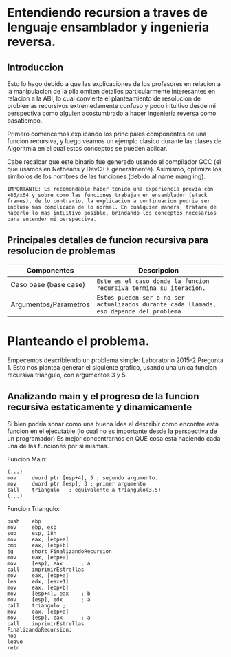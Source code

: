 # Entendiendo recursion a traves de lenguaje ensamblador y ingenieria reversa.

## Introduccion

Esto lo hago debido a que las explicaciones de los profesores en relacion a la manipulacion de la pila omiten detalles particularmente interesantes en relacion a la ABI,  lo cual convierte el planteamiento de resolucion de problemas recursivos extremedamente confuso y poco intuitivo desde mi perspectiva como alguien acostumbrado a hacer ingenieria reversa como pasatiempo.

Primero comencemos explicando los principales componentes de una funcion recursiva, y luego veamos un ejemplo clasico durante las clases de Algoritmia en el cual estos conceptos se pueden aplicar.

Cabe recalcar que este binario fue generado usando el compilador GCC (el que usamos en Netbeans y DevC++ generalmente). 
Asimismo, optimize los simbolos de los nombres de las funciones (debido al name mangling).

`IMPORTANTE: Es recomendable haber tenido una experiencia previa con x86/x64 y sobre como las funciones trabajan en ensamblador (stack frames),
de lo contrario, la explicacion a continuacion podria ser incluso mas complicada de lo normal.
En cualquier manera, tratare de hacerlo lo mas intuitivo posible, brindando los conceptos necesarios para entender mi perspectiva.`


## Principales detalles de funcion recursiva para resolucion de problemas

| Componentes    |      Descripcion              |
|----------------|-------------------------------|
| Caso base (base case)| `Este es el caso donde la funcion recursiva termina su iteracion.`|
| Argumentos/Parametros |`Estos pueden ser o no ser actualizados durante cada llamada, eso depende del problema`|

# Planteando el problema.

Empecemos describiendo un problema simple: Laboratorio 2015-2 Pregunta 1.
Esto nos plantea generar el siguiente grafico, usando una unica funcion recursiva triangulo, con argumentos 3 y 5.

## Analizando main y el progreso de la funcion recursiva estaticamente y dinamicamente

Si bien podria sonar como una buena idea el describir como encontre esta funcion en el ejecutable (lo cual no es importante desde la perspectiva de un programador)
Es mejor concentrarnos en QUE cosa esta haciendo cada una de las funciones por si mismas.

Funcion Main:

```
(...)
mov     dword ptr [esp+4], 5 ; segundo argumento.
mov     dword ptr [esp], 3 ; primer argumento
call    triangulo	; equivalente a triangulo(3,5)
(...)
```

Funcion Triangulo:
```
push    ebp
mov     ebp, esp
sub     esp, 18h
mov     eax, [ebp+a]
cmp     eax, [ebp+b]
jg      short FinalizandoRecursion
mov     eax, [ebp+a]
mov     [esp], eax      ; a
call    imprimirEstrellas
mov     eax, [ebp+a]
lea     edx, [eax+1]
mov     eax, [ebp+b]
mov     [esp+4], eax    ; b
mov     [esp], edx      ; a
call    triangulo ; 
mov     eax, [ebp+a]
mov     [esp], eax      ; a
call    imprimirEstrellas
FinalizandoRecursion:
nop
leave
retn
```
